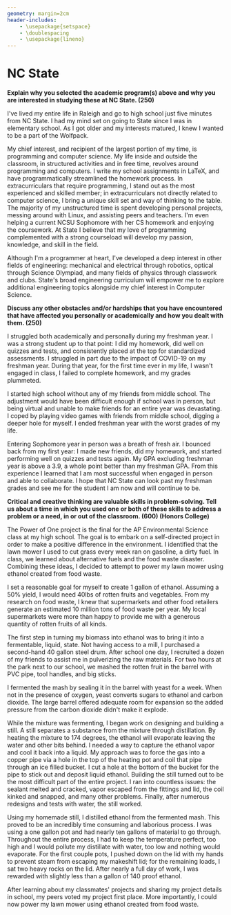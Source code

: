 ```yaml
---
geometry: margin=2cm
header-includes:
    - \usepackage{setspace}
    - \doublespacing
    - \usepackage{lineno}
---
```


# NC State

**Explain why you selected the academic program(s) above and why you are
interested in studying these at NC State. (250)**

I've lived my entire life in Raleigh and go to high school just five minutes
from NC State. I had my mind set on going to State since I was in elementary
school. As I got older and my interests matured, I knew I wanted to be a part
of the Wolfpack. 

My chief interest, and recipient of the largest portion of my time, is
programming and computer science. My life inside and outside the classroom, in
structured activities and in free time, revolves around programming and
computers. I write my school assignments in LaTeX, and have programmatically
streamlined the homework process. In extracurriculars that require programming,
I stand out as the most experienced and skilled member; in extracurriculars not
directly related to computer science, I bring a unique skill set and way of
thinking to the table. The majority of my unstructured time is spent developing
personal projects, messing around with Linux, and assisting peers and teachers.
I'm even helping a current NCSU Sophomore with her CS homework and enjoying the
coursework. At State I believe that my love of programming complemented with a
strong courseload will develop my passion, knowledge, and skill in the field.

Although I'm a programmer at heart, I've developed a deep interest in other
fields of engineering: mechanical and electrical through robotics, optical
through Science Olympiad, and many fields of physics through classwork and
clubs. State's broad engineering curriculum will empower me to explore
additional engineering topics alongside my chief interest in Computer Science.

**Discuss any other obstacles and/or hardships that you have encountered that
have affected you personally or academically and how you dealt with them.
(250)**

I struggled both academically and personally during my freshman year. I was a
strong student up to that point: I did my homework, did well on quizzes and
tests, and consistently placed at the top for standardized assessments. I
struggled in part due to the impact of COVID-19 on my freshman year. During
that year, for the first time ever in my life, I wasn't engaged in class, I
failed to complete homework, and my grades plummeted.

I started high school without any of my friends from middle school. The
adjustment would have been difficult enough if school was in person, but being
virtual and unable to make friends for an entire year was devastating. I coped
by playing video games with friends from middle school, digging a deeper hole
for myself. I ended freshman year with the worst grades of my life.

Entering Sophomore year in person was a breath of fresh air. I bounced back
from my first year: I made new friends, did my homework, and started performing
well on quizzes and tests again. My GPA excluding freshman year is above a 3.9,
a whole point better than my freshman GPA. From this experience I learned that
I am most successful when engaged in person and able to collaborate. I hope
that NC State can look past my freshman grades and see me for the student I am
now and will continue to be.

**Critical and creative thinking are valuable skills in problem-solving. Tell
us about a time in which you used one or both of these skills to address a
problem or a need, in or out of the classroom. (600) (Honors College)**

The Power of One project is the final for the AP Environmental Science class at
my high school. The goal is to embark on a self-directed project in order to
make a positive difference in the environment. I identified that the lawn mower
I used to cut grass every week ran on gasoline, a dirty fuel. In class, we
learned about alternative fuels and the food waste disaster. Combining these
ideas, I decided to attempt to power my lawn mower using ethanol created from
food waste.

I set a reasonable goal for myself to create 1 gallon of ethanol. Assuming a
50% yield, I would need 40lbs of rotten fruits and vegetables. From my research
on food waste, I knew that supermarkets and other food retailers generate an
estimated 10 million tons of food waste per year. My local supermarkets were
more than happy to provide me with a generous quantity of rotten fruits of all
kinds.

The first step in turning my biomass into ethanol was to bring it into a
fermentable, liquid, state. Not having access to a mill, I purchased a
second-hand 40 gallon steel drum. After school one day, I recruited a dozen of
my friends to assist me in pulverizing the raw materials. For two hours at the
park next to our school, we mashed the rotten fruit in the barrel with PVC
pipe, tool handles, and big sticks.

I fermented the mash by sealing it in the barrel with yeast for a week. When
not in the presence of oxygen, yeast converts sugars to ethanol and carbon
dioxide. The large barrel offered adequate room for expansion so the added
pressure from the carbon dioxide didn't make it explode.

While the mixture was fermenting, I began work on designing and building a
still. A still separates a substance from the mixture through distillation. By
heating the mixture to 174 degrees, the ethanol will evaporate leaving the
water and other bits behind. I needed a way to capture the ethanol vapor and
cool it back into a liquid. My approach was to force the gas into a copper pipe
via a hole in the top of the heating pot and coil that pipe through an ice
filled bucket. I cut a hole at the bottom of the bucket for the pipe to stick
out and deposit liquid ethanol. Building the still turned out to be the most
difficult part of the entire project. I ran into countless issues: the sealant
melted and cracked, vapor escaped from the fittings and lid, the coil kinked
and snapped, and many other problems. Finally, after numerous redesigns and
tests with water, the still worked.

Using my homemade still, I distilled ethanol from the fermented mash. This
proved to be an incredibly time consuming and laborious process. I was using a
one gallon pot and had nearly ten gallons of material to go through. Throughout
the entire process, I had to keep the temperature perfect, too high and I would
pollute my distillate with water, too low and nothing would evaporate. For the
first couple pots, I pushed down on the lid with my hands to prevent steam
from escaping my makeshift lid; for the remaining loads, I sat two heavy rocks
on the lid. After nearly a full day of work, I was rewarded with slightly less
than a gallon of 140 proof ethanol.

After learning about my classmates' projects and sharing my project details in
school, my peers voted my project first place. More importantly, I could now
power my lawn mower using ethanol created from food waste.

